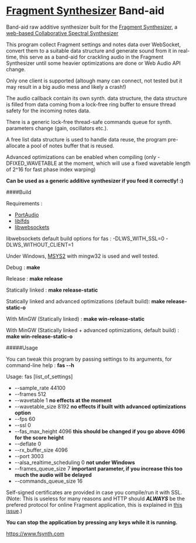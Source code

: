 [Fragment Synthesizer](https://github.com/grz0zrg/fsynth) Band-aid
=====

Band-aid raw additive synthesizer built for the [Fragment Synthesizer](https://github.com/grz0zrg/fsynth), a [web-based Collaborative Spectral Synthesizer](https://www.fsynth.com)

This program collect Fragment settings and notes data over WebSocket, convert them to a suitable data structure and generate sound from it in real-time, this serve as a band-aid for crackling audio in the Fragment Synthesizer until some heavier optimizations are done or Web Audio API change.

Only one client is supported (altough many can connect, not tested but it may result in a big audio mess and likely a crash!)

The audio callback contain its own synth. data structure, the data structure is filled from data coming from a lock-free ring buffer to ensure thread safety for the incoming notes data.

There is a generic lock-free thread-safe commands queue for synth. parameters change (gain, oscillators etc.).

A free list data structure is used to handle data reuse, the program pre-allocate a pool of notes buffer that is reused.

Advanced optimizations can be enabled when compiling (only -DFIXED_WAVETABLE at the moment, which will use a fixed wavetable length of 2^16 for fast phase index warping)

**Can be used as a generic additive synthesizer if you feed it correctly! :)**

####Build

Requirements :

 * [PortAudio](http://www.portaudio.com/download.html)
 * [liblfds](http://liblfds.org/)
 * [libwebsockets](https://libwebsockets.org/)

libwebsockets default build options for fas : -DLWS_WITH_SSL=0 -DLWS_WITHOUT_CLIENT=1

Under Windows, [MSYS2](https://msys2.github.io/) with mingw32 is used and well tested.

Debug : **make**

Release : **make release**

Statically linked : **make release-static**

Statically linked and advanced optimizations (default build): **make release-static-o**

With MinGW (Statically linked) :  **make win-release-static**

With MinGW (Statically linked + advanced optimizations, default build) :  **make win-release-static-o**

#####Usage

You can tweak this program by passing settings to its arguments, for command-line help : **fas --h**

Usage: fas [list_of_settings]
 * --sample_rate 44100
 * --frames 512
 * --wavetable 1 **no effects at the moment**
 * --wavetable_size 8192 **no effects if built with advanced optimizations option**
 * --fps 60
 * --ssl 0
 * --fas_max_height 4096 **this should be changed if you go above 4096 for the score height**
 * --deflate 0
 * --rx_buffer_size 4096
 * --port 3003
 * --alsa_realtime_scheduling 0 **not under Windows**
 * --frames_queue_size 7 **important parameter, if you increase this too much the audio will be delayed**
 * --commands_queue_size 16

Self-signed certificates are provided in case you compile/run it with SSL. (Note: This is useless for many reasons and HTTP should _**ALWAYS**_ be the prefered protocol for online Fragment application, this is explained in [this issue](https://github.com/grz0zrg/fas/issues/1).)

**You can stop the application by pressing any keys while it is running.**

https://www.fsynth.com
